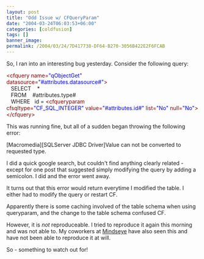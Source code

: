 ```yaml
---
layout: post
title: "Odd Issue w/ CFQueryParam"
date: "2004-03-24T06:03:53+06:00"
categories: [coldfusion]
tags: []
banner_image: 
permalink: /2004/03/24/7D417738-DF64-B270-3056B422E2F6FCAB
---
```


So, I ran into an interesting bug yesterday. Consider the following query:

<div class="code"><FONT COLOR=MAROON>&lt;cfquery name=<FONT COLOR=BLUE>"qObjectGet"</FONT><br>
datasource=<FONT COLOR=BLUE>"#attributes.datasource#"</FONT>&gt;</FONT><br>
&nbsp;&nbsp;&nbsp;SELECT &nbsp;&nbsp;&nbsp;*<br>
&nbsp;&nbsp;&nbsp;FROM &nbsp;&nbsp;&nbsp;#attributes.type#<br>
&nbsp;&nbsp;&nbsp;WHERE&nbsp;&nbsp;&nbsp;id = <FONT COLOR=MAROON>&lt;cfqueryparam<br>
cfsqltype=<FONT COLOR=BLUE>"CF_SQL_INTEGER"</FONT> value=<FONT COLOR=BLUE>"#attributes.id#"</FONT> list=<FONT COLOR=BLUE>"No"</FONT> null=<FONT COLOR=BLUE>"No"</FONT>&gt;</FONT><br>
<FONT COLOR=MAROON>&lt;/cfquery&gt;</FONT></div>

This was running fine, but all of a sudden began throwing the following error:

[Macromedia][SQLServer JDBC Driver]Value can not be converted to requested type.

I did a quick google search, but couldn't find anything clearly related - except for one post that suggested simply modifying the query by adding a semicolon. I did and the error went away.

It turns out that this error would return everytime I modified the table. I either had to modify the query or restart CF. 

Apparently there is some caching involved of the table schema when using queryparam, and the change to the table schema confused CF.

However, it is <i>not</i> reproduceable. I tried to reproduce it again this morning and was not able to. My coworkers at <a href="http://www.mindseye.com">Mindseye</a> have also seen this and have not been able to reproduce it at will.

So - something to watch out for!